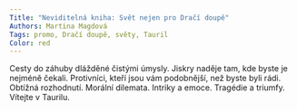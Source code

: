 ```yaml
---
Title: "Neviditelná kniha: Svět nejen pro Dračí doupě"
Authors: Martina Magdová
Tags: promo, Dračí doupě, světy, Tauril
Color: red
---
```

Cesty do záhuby dlážděné čistými úmysly.
Jiskry naděje tam, kde byste je nejméně
čekali. Protivníci, kteří jsou vám podobnější,
než byste byli rádi. Obtížná rozhodnutí.
Morální dilemata. Intriky a emoce.
Tragédie a triumfy. Vítejte v Taurilu.
